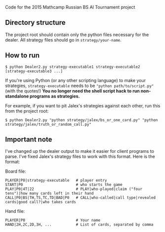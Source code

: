 Code for the 2015 Mathcamp Russian BS AI Tournament project

## Directory structure

The project root should contain only the python files necessary for the dealer.
All strategy files should go in `strategy/your-name`.

## How to run

```
$ python Dealer2.py strategy-executable1 strategy-executable2 [strategy-executable3 ...]
```

If you're using Python (or any other scripting language) to make your
strategies, `strategy-executable` needs to be `"python path/to/script.py"`
(with the quotes!) **You no longer need the shell script hack to run
non-standalone programs as strategies.**

For example, if you want to pit Jalex's strategies against each other,
run this from the project root:

```
$ python Dealer2.py "python strategy/jalex/bs_or_one_card.py" "python strategy/jalex/truth_or_random_call.py"
```

## Important note

I've changed up the dealer output to make it easier for client programs to parse.
I've fixed Jalex's strategy files to work with this format. Here is the format:

Board file:

```
PLAYER|P0|strategy-executable   # player entry
START|P0                        # who starts the game
PLAY|P0|4T|22                   # PLAY|who-played|claim ("four tens")|how many cards left in their hand
CALL|P0|BS|TH,TS,TC,TD|BAD|P0   # CALL|who-called|call type|revealed cards|good call?|who takes cards
```

Hand file:
```
PLAYER|P0                       # Your name
HAND|2H,2C,2D,3H, ...           # List of cards, separated by comma
```
